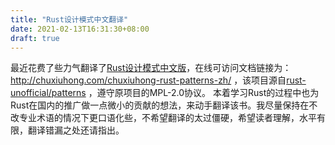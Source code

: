 ```yaml
---
title: "Rust设计模式中文翻译"
date: 2021-02-13T16:31:30+08:00
draft: true
---
```




最近花费了些力气翻译了[Rust设计模式中文版](https://github.com/chuxiuhong/chuxiuhong-rust-patterns-zh)，在线可访问文档链接为：http://chuxiuhong.com/chuxiuhong-rust-patterns-zh/
，该项目源自[rust-unofficial/patterns](https://github.com/rust-unofficial/patterns)
，遵守原项目的MPL-2.0协议。 本着学习Rust的过程中也为Rust在国内的推广做一点微小的贡献的想法，来动手翻译该书。我尽量保持在不改专业术语的情况下更口语化些，不希望翻译的太过僵硬，希望读者理解，水平有限，翻译错漏之处还请指出。

